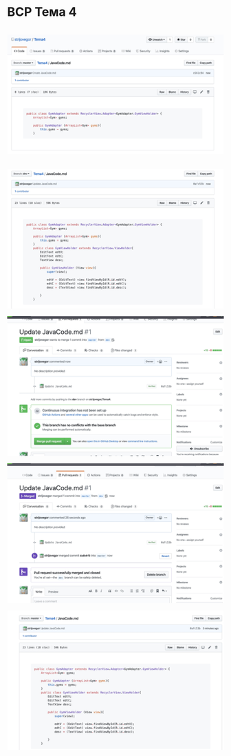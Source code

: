 #  ВСР Тема 4

 ![q](https://raw.githubusercontent.com/ctel-prj-mng/3-ivt-17-t4-strijovegor/master/risunki/PR3iNAlEZTs.jpg "q")
 
 ![q](https://raw.githubusercontent.com/ctel-prj-mng/3-ivt-17-t4-strijovegor/master/risunki/TlxrHGRedI4.jpg "q")
 
 ![q](https://raw.githubusercontent.com/ctel-prj-mng/3-ivt-17-t4-strijovegor/master/risunki/WPKIej6JWx4.jpg "q")
  
 ![q](https://raw.githubusercontent.com/ctel-prj-mng/3-ivt-17-t4-strijovegor/master/risunki/dxBITiNlg2E.jpg "q")

 ![q](https://raw.githubusercontent.com/ctel-prj-mng/3-ivt-17-t4-strijovegor/master/risunki/wj_0YosB3pk.jpg "q") 
